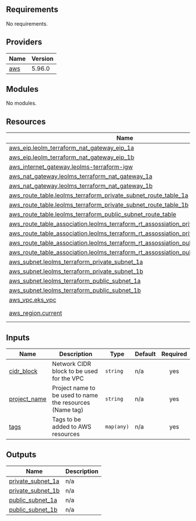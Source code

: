 <!-- BEGIN_TF_DOCS -->
## Requirements

No requirements.

## Providers

| Name | Version |
|------|---------|
| <a name="provider_aws"></a> [aws](#provider\_aws) | 5.96.0 |

## Modules

No modules.

## Resources

| Name | Type |
|------|------|
| [aws_eip.leolm_terraform_nat_gateway_eip_1a](https://registry.terraform.io/providers/hashicorp/aws/latest/docs/resources/eip) | resource |
| [aws_eip.leolm_terraform_nat_gateway_eip_1b](https://registry.terraform.io/providers/hashicorp/aws/latest/docs/resources/eip) | resource |
| [aws_internet_gateway.leolms-terraform-igw](https://registry.terraform.io/providers/hashicorp/aws/latest/docs/resources/internet_gateway) | resource |
| [aws_nat_gateway.leolms_terraform_nat_gateway_1a](https://registry.terraform.io/providers/hashicorp/aws/latest/docs/resources/nat_gateway) | resource |
| [aws_nat_gateway.leolms_terraform_nat_gateway_1b](https://registry.terraform.io/providers/hashicorp/aws/latest/docs/resources/nat_gateway) | resource |
| [aws_route_table.leolms_terraform_private_subnet_route_table_1a](https://registry.terraform.io/providers/hashicorp/aws/latest/docs/resources/route_table) | resource |
| [aws_route_table.leolms_terraform_private_subnet_route_table_1b](https://registry.terraform.io/providers/hashicorp/aws/latest/docs/resources/route_table) | resource |
| [aws_route_table.leolms_terraform_public_subnet_route_table](https://registry.terraform.io/providers/hashicorp/aws/latest/docs/resources/route_table) | resource |
| [aws_route_table_association.leolms_terraform_rt_assossiation_private_subnet_to_1a](https://registry.terraform.io/providers/hashicorp/aws/latest/docs/resources/route_table_association) | resource |
| [aws_route_table_association.leolms_terraform_rt_assossiation_private_subnet_to_1b](https://registry.terraform.io/providers/hashicorp/aws/latest/docs/resources/route_table_association) | resource |
| [aws_route_table_association.leolms_terraform_rt_assossiation_public_subnet_to_1a](https://registry.terraform.io/providers/hashicorp/aws/latest/docs/resources/route_table_association) | resource |
| [aws_route_table_association.leolms_terraform_rt_assossiation_public_subnet_to_1b](https://registry.terraform.io/providers/hashicorp/aws/latest/docs/resources/route_table_association) | resource |
| [aws_subnet.leolms_terraform_private_subnet_1a](https://registry.terraform.io/providers/hashicorp/aws/latest/docs/resources/subnet) | resource |
| [aws_subnet.leolms_terraform_private_subnet_1b](https://registry.terraform.io/providers/hashicorp/aws/latest/docs/resources/subnet) | resource |
| [aws_subnet.leolms_terraform_public_subnet_1a](https://registry.terraform.io/providers/hashicorp/aws/latest/docs/resources/subnet) | resource |
| [aws_subnet.leolms_terraform_public_subnet_1b](https://registry.terraform.io/providers/hashicorp/aws/latest/docs/resources/subnet) | resource |
| [aws_vpc.eks_vpc](https://registry.terraform.io/providers/hashicorp/aws/latest/docs/resources/vpc) | resource |
| [aws_region.current](https://registry.terraform.io/providers/hashicorp/aws/latest/docs/data-sources/region) | data source |

## Inputs

| Name | Description | Type | Default | Required |
|------|-------------|------|---------|:--------:|
| <a name="input_cidr_block"></a> [cidr\_block](#input\_cidr\_block) | Network CIDR block to be used for the VPC | `string` | n/a | yes |
| <a name="input_project_name"></a> [project\_name](#input\_project\_name) | Project name to be used to name the resources (Name tag) | `string` | n/a | yes |
| <a name="input_tags"></a> [tags](#input\_tags) | Tags to be added to AWS resources | `map(any)` | n/a | yes |

## Outputs

| Name | Description |
|------|-------------|
| <a name="output_private_subnet_1a"></a> [private\_subnet\_1a](#output\_private\_subnet\_1a) | n/a |
| <a name="output_private_subnet_1b"></a> [private\_subnet\_1b](#output\_private\_subnet\_1b) | n/a |
| <a name="output_public_subnet_1a"></a> [public\_subnet\_1a](#output\_public\_subnet\_1a) | n/a |
| <a name="output_public_subnet_1b"></a> [public\_subnet\_1b](#output\_public\_subnet\_1b) | n/a |
<!-- END_TF_DOCS -->